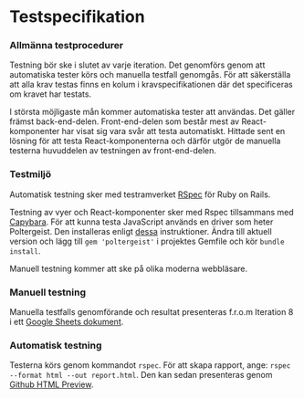 # Testspecifikation

### Allmänna testprocedurer
Testning bör ske i slutet av varje iteration. Det genomförs genom att automatiska tester körs och manuella testfall genomgås. För att säkerställa att alla krav testas finns en kolum i kravspecifikationen där det specificeras om kravet har testats. 

I största möjligaste mån kommer automatiska tester att användas. Det gäller främst back-end-delen. Front-end-delen som består mest av React-komponenter har visat sig vara svår att testa automatiskt. Hittade sent en lösning för att testa React-komponenterna och därför utgör de manuella testerna huvuddelen av testningen av front-end-delen. 

### Testmiljö
Automatisk testning sker med testramverket [RSpec](http://rspec.info/) för Ruby on Rails.

Testning av vyer och React-komponenter sker med Rspec tillsammans med [Capybara](https://github.com/jnicklas/capybara). För att kunna testa JavaScript används en driver som heter Poltergeist. Den installeras enligt [dessa](http://stackoverflow.com/questions/8778513/how-can-i-setup-run-phantomjs-on-ubuntu) instruktioner. Ändra till aktuell version och lägg till `gem 'poltergeist'` i projektes Gemfile och kör `bundle install`.

Manuell testning kommer att ske på olika moderna webbläsare.

### Manuell testning
Manuella testfalls genomförande och resultat presenteras f.r.o.m Iteration 8 i ett [Google Sheets dokument](https://docs.google.com/spreadsheets/d/1rzFkEfqJGzqhJhAANs7PTpTYKmhoc2VUc4Grx-b3ISc/edit?usp=sharing).

### Automatisk testning
Testerna körs genom kommandot `rspec`. För att skapa rapport, ange: `rspec --format html --out report.html`. Den kan sedan presenteras genom [Github HTML Preview](https://htmlpreview.github.io/).

